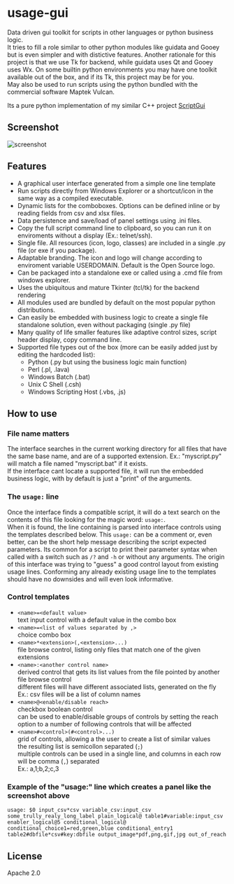 # usage-gui
Data driven gui toolkit for scripts in other languages or python business logic.  
It tries to fill a role similar to other python modules like guidata and Gooey but is even simpler and with distictive features.
Another rationale for this project is that we use Tk for backend, while guidata uses Qt and Gooey uses Wx. On some builtin python environments you may have one toolkit available out of the box, and if its Tk, this project may be for you.  
May also be used to run scripts using the python bundled with the commercial software Maptek Vulcan.  

Its a pure python implementation of my similar C++ project [ScriptGui](https://github.com/pemn/ScriptGui)  

## Screenshot
![screenshot](https://github.com/pemn/usage-gui/blob/master/assets/example1os.png)

## Features
 - A graphical user interface generated from a simple one line template
 - Run scripts directly from Windows Explorer or a shortcut/icon in the same way as a compiled executable.
 - Dynamic lists for the comboboxes. Options can be defined inline or by reading fields from csv and xlsx files.
 - Data persistence and save/load of panel settings using .ini files.
 - Copy the full script command line to clipboard, so you can run it on enviroments without a display (Ex.: telnet/ssh).
 - Single file. All resources (icon, logo, classes) are included in a single .py file (or exe if you package).
 - Adaptable branding. The icon and logo will change according to enviroment variable USERDOMAIN. Default is the Open Source logo.
 - Can be packaged into a standalone exe or called using a .cmd file from windows explorer.
 - Uses the ubiquitous and mature Tkinter (tcl/tk) for the backend rendering
 - All modules used are bundled by default on the most popular python distributions.
 - Can easily be embedded with business logic to create a single file standalone solution, even without packaging (single .py file)
 - Many quality of life smaller features like adaptive control sizes, script header display, copy command line.
 - Supported file types out of the box (more can be easily added just by editing the hardcoded list):
   - Python (.py but using the business logic main function)
   - Perl (.pl, .lava)
   - Windows Batch (.bat)
   - Unix C Shell (.csh)
   - Windows Scripting Host (.vbs, .js)
 
## How to use
### File name matters
The interface searches in the current working directory for all files that have the same base name, and are of a supported extension.
Ex.: "myscript.py" will match a file named "myscript.bat" if it exists.  
If the interface cant locate a supported file, it will run the embedded business logic, with by default is just a "print" of the arguments.  


### The `usage:` line
Once the interface finds a compatible script, it will do a text search on the contents of this file looking for the magic word: `usage:`.   
When it is found, the line containing is parsed into interface controls using the templates described below. This `usage:` can be a comment or, even better, can be the short help message describing the script expected parameters. Its common for a script to print their parameter syntax when called with a switch such as `/?` and `-h` or without any arguments. The origin of this interface was trying to "guess" a good control layout from existing usage lines. Conforming any already existing usage line to the templates should have no downsides and will even look informative.

### Control templates
- `<name>=<default value>`  
text input control with a default value in the combo box
- `<name>=<list of values separated by ,>`  
choice combo box
- `<name>*<extension>(,<extension>...)`  
file browse control, listing only files that match one of the given extensions
- `<name>:<another control name>`  
derived control that gets its list values from the file pointed by another file browse control  
different files will have different associated lists, generated on the fly  
Ex.: csv files will be a list of column names  
- `<name>@<enable/disable reach>`  
checkbox boolean control  
can be used to enable/disable groups of controls by setting the reach option to a number of following controls that will be affected
- `<name>#<control>(#<control>...)`  
grid of controls, allowing a the user to create a list of similar values  
the resulting list is semicollon separated (`;`)  
multiple controls can be used in a single line, and columns in each row will be comma (`,`) separated  
Ex.: a,1;b,2;c,3  

### Example of the "usage:" line which creates a panel like the screenshot above
`usage: $0 input_csv*csv variable_csv:input_csv some_trully_realy_long_label plain_logical@ table1#variable:input_csv enabler_logical@5 conditional_logical@ conditional_choice1=red,green,blue conditional_entry1 table2#dbfile*csv#key:dbfile output_image*pdf,png,gif,jpg out_of_reach`


## License
Apache 2.0
